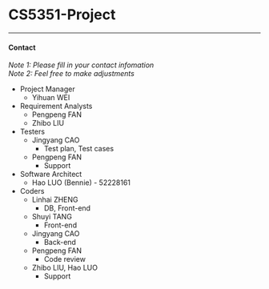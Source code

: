# CS5351-Project
---
#### Contact
_Note 1: Please fill in your contact infomation_  
_Note 2: Feel free to make adjustments_
* Project Manager
    * Yihuan WEI
* Requirement Analysts
    * Pengpeng FAN
    * Zhibo LIU
* Testers
    * Jingyang CAO 
        * Test plan, Test cases
    * Pengpeng FAN
        * Support
* Software Architect
    * Hao LUO (Bennie) - 52228161
* Coders
    * Linhai ZHENG
        * DB, Front-end
    * Shuyi TANG
        * Front-end
    * Jingyang CAO
        * Back-end 
    * Pengpeng FAN
        * Code review 
    * Zhibo LIU, Hao LUO
        * Support
